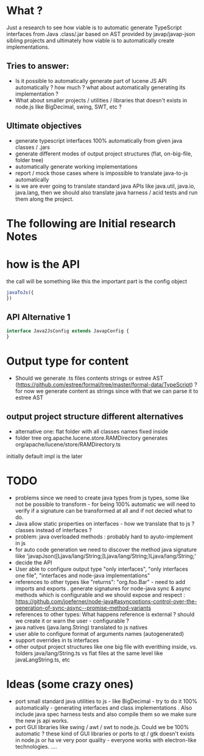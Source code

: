 # What ? 

Just a research to see how viable is to automatic generate TypeScript interfaces from Java .class/.jar based on AST provided by javap/javap-json sibling projects and ultimately how viable is to automatically create implementations. 

## Tries to answer:

 * Is it possible to automatically generate part of lucene JS API automatically ? how much ? what about automatically generating its implementation ? 
 * What about smaller projects / utilities / libraries that doesn't exists in node.js like BigDecimal, swing, SWT, etc ? 

## Ultimate objectives

 * generate typescript interfaces 100% automatically from given java classes / .jars
 * generate different modes of output project structures (flat, on-big-file, folder tree)
 * automatically generate working implementations
 * report / mock those cases where is impossible to translate java-to-js automatically
 * is we are ever going to translate standard java APIs like java.util, java.io, java.lang, then we should also translate java harness / acid tests and run them along the project. 


# The following are Initial research Notes

# how is the API

the call will be something like this the important part is the config object
```ts
javaToJs({
})

```
## API Alternative 1

```ts
interface Java2JsConfig extends JavapConfig {
}
```

# Output type for content

 * Should we generate .ts files contents strings or estree AST (https://github.com/estree/formal/tree/master/formal-data/TypeScript) ? for now we generate content as strings since with that we can parse it to estree AST

## output project structure  different alternatives

 * alternative one: flat folder with all classes names fixed inside 
 * folder tree org.apache.lucene.store.RAMDirectory generates org/apache/lucene/store/RAMDirectory.ts

initially default impl is the later



# TODO
 * problems since we need to create java types from js types, some like not be possible to transform - for being 100% automatic we will need to verify if a signature can be transformed at all and if not decied what to do.
 * Java allow static properties on interfaces - how we translate that to js ? classes instead of interfaces ? 
 * problem: java overloaded methods : probably hard to ayuto-implement in js
 * for auto code generation we need to discover the method java signature liike 'javapJson([Ljava/lang/String;[Ljava/lang/String;)Ljava/lang/String;' 
 * decide the API
 * User able to configure output type "only interfaces", "only interfaces one file", "interfaces and node-java implementations"
 * references to other types like "returns": "org.foo.Bar" - need to add imports and exports . 
 generate signatures for node-java sync & async methods which is configurable and we should expose and respect : https://github.com/joeferner/node-java#asyncoptions-control-over-the-generation-of-sync-async--promise-method-variants 
 * references to other types: What happens reference is external ? should we create it or warn the user - configurable ?
 * java natives (java.lang.String) translated to js natives
 * user able to configure format of arguments names (autogenerated)
 * support overrides in ts interfaces
 * other output project structures like one big file with everithing inside, vs. folders java/lang/String.ts vs flat files at the same level like javaLangString.ts, etc


# Ideas (some crazy ones)

 * port small standard java utilities to js - like BigDecimal - try to do it 100% automatically - generating interfaces and class implementations . Also include java spec harness tests and also compile them so we make sure the new js api works.
 * port GUI libraries like swing / awt / swt to node.js. Could we be 100% automatic ? these kind of GUI libraries or ports to qt / gtk doesn't exists in node.js or ha ve very poor quality - everyone works with electron-like technologies. .... 